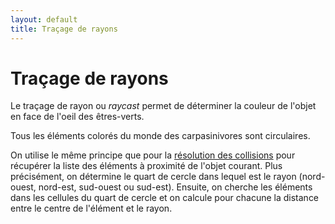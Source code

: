 ```yaml
---
layout: default
title: Traçage de rayons
---
```

# Traçage de rayons

Le traçage de rayon ou *raycast* permet de déterminer la couleur de
l'objet en face de l'oeil des êtres-verts.

Tous les éléments colorés du monde des carpasinivores sont
circulaires.

On utilise le même principe que pour la
[résolution des collisions](collisions.html) pour récupérer la liste des
éléments à proximité de l'objet courant. Plus précisément, on
détermine le quart de cercle dans lequel est le rayon (nord-ouest,
nord-est, sud-ouest ou sud-est). Ensuite, on cherche les éléments dans
les cellules du quart de cercle et on calcule pour chacune la distance
entre le centre de l'élément et le rayon.
